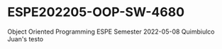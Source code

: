 # ESPE202205-OOP-SW-4680
Object Oriented Programming ESPE Semester 2022-05-08
Quimbiulco Juan's testo
